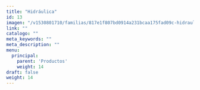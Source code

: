 ```yaml
---
title: "Hidráulica"
id: 13
imagen: "/v1530801710/familias/817e1f807bd0914a231bcaa175fad09c-hidraulica.jpg"
link: ""
catalogo: ""
meta_keywords: ""
meta_description: ""
menu:
  principal:
    parent: 'Productos'
    weight: 14
draft: false
weight: 14
---
```

